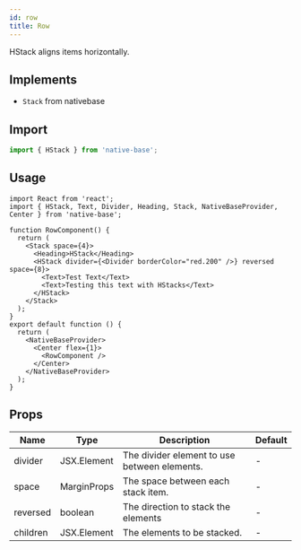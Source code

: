 ```yaml
---
id: row
title: Row
---
```


HStack aligns items horizontally.

## Implements

- `Stack` from nativebase

## Import

```jsx
import { HStack } from 'native-base';
```

## Usage

```SnackPlayer name=Row%20Usage
import React from 'react';
import { HStack, Text, Divider, Heading, Stack, NativeBaseProvider, Center } from 'native-base';

function RowComponent() {
  return (
    <Stack space={4}>
      <Heading>HStack</Heading>
      <HStack divider={<Divider borderColor="red.200" />} reversed space={8}>
        <Text>Test Text</Text>
        <Text>Testing this text with HStacks</Text>
      </HStack>
    </Stack>
  );
}
export default function () {
  return (
    <NativeBaseProvider>
      <Center flex={1}>
        <RowComponent />
      </Center>
    </NativeBaseProvider>
  );
}
```

## Props

| Name     | Type        | Description                                  | Default |
| -------- | ----------- | -------------------------------------------- | ------- |
| divider  | JSX.Element | The divider element to use between elements. | -       |
| space    | MarginProps | The space between each stack item.           | -       |
| reversed | boolean     | The direction to stack the elements          | -       |
| children | JSX.Element | The elements to be stacked.                  | -       |
